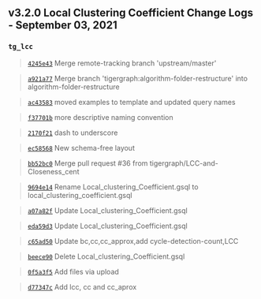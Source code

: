 
## v3.2.0 Local Clustering Coefficient Change Logs - September 03, 2021

### `tg_lcc`

> [`4245e43`](https://github.com/tigergraph/gsql-graph-algorithms/commit/4245e43a22b913d135841349a2b0754e7ab8968e) Merge remote-tracking branch 'upstream/master'

> [`a921a77`](https://github.com/tigergraph/gsql-graph-algorithms/commit/a921a7756247fa0e55d807a0245ecf102401ab45) Merge branch 'tigergraph:algorithm-folder-restructure' into algorithm-folder-restructure

> [`ac43583`](https://github.com/tigergraph/gsql-graph-algorithms/commit/ac435831c1e0f8a254f52dfa1390d2e3b48f161f) moved examples to template and updated query names

> [`f37701b`](https://github.com/tigergraph/gsql-graph-algorithms/commit/f37701be48f14093bc2e82c078c152124de35fd6) more descriptive naming convention

> [`2170f21`](https://github.com/tigergraph/gsql-graph-algorithms/commit/2170f218a86c28359ebfdeb90e35749ba0794d1f) dash to underscore

> [`ec58568`](https://github.com/tigergraph/gsql-graph-algorithms/commit/ec58568cdd7e608bd7af13d6bce2eaf781c9798f) New schema-free layout

> [`bb52bc0`](https://github.com/tigergraph/gsql-graph-algorithms/commit/bb52bc0903ffd2684b70b9fb7499f8b3749f0f6b) Merge pull request #36 from tigergraph/LCC-and-Closeness_cent

> [`9694e14`](https://github.com/tigergraph/gsql-graph-algorithms/commit/9694e147fc0379988a02097c9308eb4b4ec58059) Rename Local_clustering_Coefficient.gsql to local_clustering_coefficient.gsql

> [`a07a82f`](https://github.com/tigergraph/gsql-graph-algorithms/commit/a07a82f72dd622fbc22a47e0f58b921e927298b8) Update Local_clustering_Coefficient.gsql

> [`eda59d3`](https://github.com/tigergraph/gsql-graph-algorithms/commit/eda59d393d5c8e01df904df92e39b0b48cb171a9) Update Local_clustering_Coefficient.gsql

> [`c65ad50`](https://github.com/tigergraph/gsql-graph-algorithms/commit/c65ad502dcfc03f1190dccc257746bc791264e48) Update bc,cc,cc_approx,add cycle-detection-count,LCC

> [`beece90`](https://github.com/tigergraph/gsql-graph-algorithms/commit/beece908b0b9f4d987d5bad5b87c28491685aaf7) Delete Local_clustering_Coefficient.gsql

> [`0f5a3f5`](https://github.com/tigergraph/gsql-graph-algorithms/commit/0f5a3f540328e5f916a056df37cf8bdadd7b522e) Add files via upload

> [`d77347c`](https://github.com/tigergraph/gsql-graph-algorithms/commit/d77347ce382dbb66264b7c0c0a96671390f492bc) Add lcc, cc and cc_aprox
